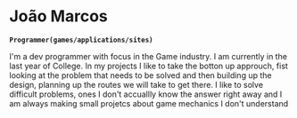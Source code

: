 # João Marcos

**`Programmer(games/applications/sites)`**

I'm a dev programmer with focus in the Game industry. I am currently in the last year of College. In my projects I like to take the botton up approuch, 
fist looking at the problem that needs to be solved and then building up the design, planning up the routes we will take to get there.
I like to solve difficult problems, ones I don't accuallly know the answer right away and I am always making small projetcs about game mechanics I don't understand



